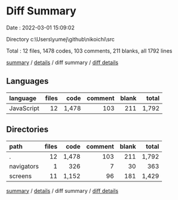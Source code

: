 # Diff Summary

Date : 2022-03-01 15:09:02

Directory c:\Users\yumej\github\nikoichi\src

Total : 12 files,  1478 codes, 103 comments, 211 blanks, all 1792 lines

[summary](results.md) / [details](details.md) / diff summary / [diff details](diff-details.md)

## Languages
| language | files | code | comment | blank | total |
| :--- | ---: | ---: | ---: | ---: | ---: |
| JavaScript | 12 | 1,478 | 103 | 211 | 1,792 |

## Directories
| path | files | code | comment | blank | total |
| :--- | ---: | ---: | ---: | ---: | ---: |
| . | 12 | 1,478 | 103 | 211 | 1,792 |
| navigators | 1 | 326 | 7 | 30 | 363 |
| screens | 11 | 1,152 | 96 | 181 | 1,429 |

[summary](results.md) / [details](details.md) / diff summary / [diff details](diff-details.md)